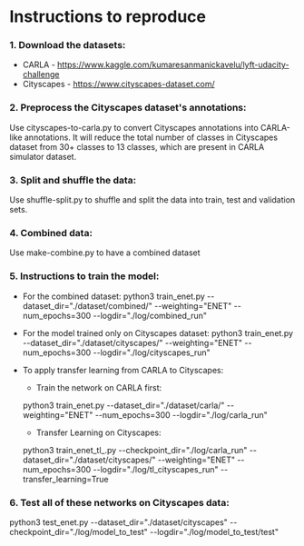 # Instructions to reproduce

### 1. Download the datasets:
- CARLA - https://www.kaggle.com/kumaresanmanickavelu/lyft-udacity-challenge
- Cityscapes - https://www.cityscapes-dataset.com/

### 2. Preprocess the Cityscapes dataset's annotations:
Use cityscapes-to-carla.py to convert Cityscapes annotations into CARLA-like annotations. It will reduce the total number of classes in Cityscapes dataset from 30+ classes to 13 classes, which are present in CARLA simulator dataset.

### 3. Split and shuffle the data:
Use shuffle-split.py to shuffle and split the data into train, test and validation sets.

### 4. Combined data:
Use make-combine.py to have a combined dataset

### 5. Instructions to train the model:
- For the combined dataset:
		python3 train_enet.py --dataset_dir="./dataset/combined/" --weighting="ENET" --num_epochs=300 --logdir="./log/combined_run"
- For the model trained only on Cityscapes dataset:
		python3 train_enet.py --dataset_dir="./dataset/cityscapes/" --weighting="ENET" --num_epochs=300 --logdir="./log/cityscapes_run"
- To apply transfer learning from CARLA to Cityscapes:
	- Train the network on CARLA first:
	 
	 python3 train_enet.py --dataset_dir="./dataset/carla/" --weighting="ENET" --num_epochs=300 --logdir="./log/carla_run"
	- Transfer Learning on Cityscapes:
	 
	 python3 train_enet_tl_.py --checkpoint_dir="./log/carla_run" --dataset_dir="./dataset/cityscapes/" --weighting="ENET" --num_epochs=300 --logdir="./log/tl_cityscapes_run" --transfer_learning=True

### 6. Test all of these networks on Cityscapes data:
python3 test_enet.py --dataset_dir="./dataset/cityscapes" --checkpoint_dir="./log/model_to_test" --logdir="./log/model_to_test/test"
